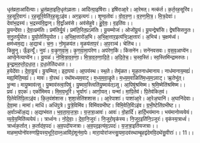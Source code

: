

  
धृत॑व्रता॒आदि॑त्याः। ध्रुत॑व्रता॒इति॒धृत॑ऽव्रताः। आदि॑त्या॒इषि॑राः। इषि॑राआ॒रे। आ॒रेमत्। मत्क॑र्त। क॒र्त॒रह॒सूरि॑व। र॒ह॒सूरि॒वागः॑। र॒ह॒सूरि॒वेति॑र॒ह॒सूःऽइ॑व। अग॒इत्यगः॑।। शृ॒ण्व॒तोवः॑। वो॒व॒रु॒ण॒। व॒रु॒ण॒मि॒त्र॒। मि॒त्र॒देवाः॑। देवा॑भ॒द्रस्य॑। भ॒द्रस्य॑वि॒द्वान्। वि॒द्वाँअव॑से। अव॑सेहुवे। हु॒वे॒वः॒। व॒इति॑वः।।  
यू॒यन्दे॑वाः। दे॒वाः॒प्रम॑तिः। प्रम॑तिर्यू॒यं। प्रम॑ति॒रित॒प्रऽम॑तिः। यू॒यम्मोजः॑। ओजो॑यू॒यं। यू॒यन्द्वेषां॑सि। द्वेषां॑सिसनु॒तः। स॒नु॒तर्यु॑योत। यु॒यो॒तेति॑युयोत।। अ॒भि॒क्ष॒त्तारो॑अ॒भि। अ॒भि॒क्ष॒त्तार॒इत्य॑भि॒ऽक्ष॒त्तारः॑। अ॒भिच॑। च॒क्षम॑ध्वं। क्षम॑ध्वम॒द्य। अ॒द्याच॑। च॒नः॒। नो॒मृ॒ळय॑त। मृ॒ळय॑ताप॒रं। अ॒प॒रञ्च॑। चेति॑च।।  
किमू॒नु। ऊँ॒इत्यूँ॑। नुवः॑। वः॒कृ॒ण॒वा॒म॒। कृ॒ण॒वा॒मा॒प॑रेण। अप॑रेण॒किं। किंसने॑न। सने॑नवसवः। व॒स॒व॒आप्ये॑न। आप्ये॒नेत्याप्ये॑न।। यू॒यन्नः॑। नो॒मि॒त्रा॒व॒रु॒णा॒। मि॒त्रा॒व॒रु॒णा॒दि॒ते॒। अ॒दि॒ते॒च॒। च॒स्व॒स्तिं। स्व॒स्तिमि॑न्द्रामरुतः। इ॒न्द्रा॒म॒रु॒तो॒द॒धा॒त॒। द॒धा॒तेति॑दधात।।  
ह॒येदे॑वाः। दे॒वा॒यू॒यं। यू॒यम्मित्। इदा॒पयः॑। आ॒पय॑स्थ। स्थ॒ते। तेमृ॑ळत। मृ॒ळ॒तनाध॑मानाय। नाध॑मानाय॒मह्यं॑। मह्य॒मिति॒मह्यं॑।। मावः॑। वो॒रथः॑। रथो॑मध्यम॒वाट्। म॒ध्य॒म॒वा॒ळृ॒ते। म॒ध्य॒म॒वाळिति॑म॒ध्य॒म॒ऽवाट्। ऋ॒तेभू॑त्। भू॒न्मा। मायु॒ष्माव॑त्सु। यु॒ष्माव॑स्त्वा॒पिषु॑। यु॒ष्माव॒स्त्विति॑यु॒ष्माव॑त्ऽसु। आ॒पिषु॑श्रमिष्म। श्र॒मि॒ष्मेति॑श्रमिष्म।।  
प्रवः॑। व॒एकः॑। एको॑मिमय। मि॒म॒य॒भूरि॑। भूर्यागः॑। आगो॒यत्। यन्मा॑। मा॒पि॒तेव॑। पि॒तेव॑कित॒वं। पि॒तेवेति॑पि॒ताऽइ॑व। कि॒त॒वंश॑शास। श॒शा॒सेति॑शशास।। आ॒रेपाशाः॑। पाशा॑आ॒रे। आ॒रेअ॒घानि॑। अ॒घानि॑देवाः। दे॒वा॒मा। मामा॑। माधि॑। अधि॑पुत्रे। पु॒त्रे॒विमि॑व। विमि॑वग्रभीष्ट। विमि॒वेति॒विंऽइ॑व। ग्र॒भी॒ष्टेति॑ग्रभीष्ट।।  
अ॒र्वाञ्चो॑अ॒द्य। अ॒द्याभ॑वत। भ॒व॒ता॒य॒ज॒त्राः॒। य॒ज॒त्रा॒आवः॑। आवः॑। वो॒हार्दि॑। हार्दि॒भय॑मानः। भय॑मानोव्ययेयं। व्य॒ये॒य॒मिति॑व्ययेयं।। त्राध्वं॑नः। नो॒दे॒वाः॒। दे॒वा॒नि॒जुरः॑। नि॒जुरो॒वृक॑स्य। नि॒जुर॒इति॑नि॒ऽजुरः॑। वृक॑स्य॒त्राध्वं॑। त्राध्वं॑क॒र्तात्। क॒र्ताद॑व॒पदः॑। अ॒व॒पदो॑यजत्राः। अ॒व॒पद॒इत्य॑व॒ऽपदः॑। य॒ज॒त्रा॒इति॑यजत्राः।।  
माहम्म॒घोनो॑वरुणप्रि॒यस्य॒भूरि॒दाव्न॒आवि॑दं॒शून॑मा॒पेः। मारा॒योरा॑जन्त्सु॒यमा॒दव॑स्थाम्बृ॒हद्व॑देमवि॒दथे॑सु॒वीराः॑।। 11।।  
